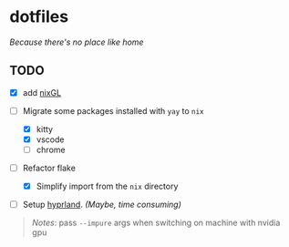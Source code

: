 # dotfiles

_Because there's no place like home_

## TODO

- [x] add [nixGL](https://github.com/nix-community/nixGL)
- [ ] Migrate some packages installed with `yay` to `nix`
    - [x] kitty
    - [x] vscode
    - [ ] chrome
- [ ] Refactor flake
    - [x] Simplify import from the `nix` directory
- [ ] Setup [hyprland](https://hyprland.org/). _(Maybe, time consuming)_


> *Notes*:
> pass `--impure` args when switching on machine with nvidia gpu 
